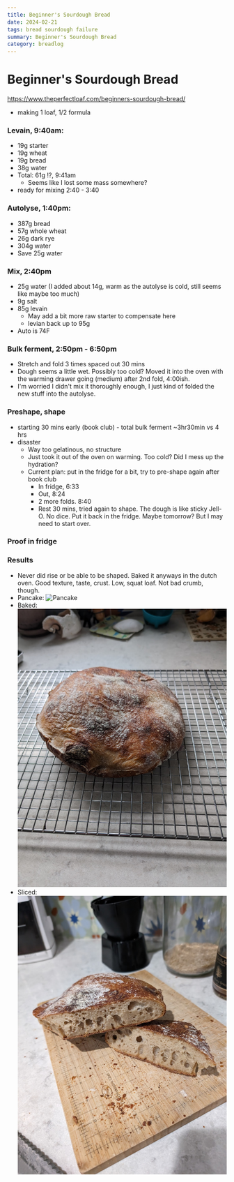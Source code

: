 ```yaml
---
title: Beginner's Sourdough Bread
date: 2024-02-21
tags: bread sourdough failure
summary: Beginner's Sourdough Bread
category: breadlog
---
```


# Beginner's Sourdough Bread
https://www.theperfectloaf.com/beginners-sourdough-bread/
- making 1 loaf, 1/2 formula
### Levain, 9:40am:
- 19g starter
- 19g wheat
- 19g bread
- 38g water
- Total: 61g !?, 9:41am 
	- Seems like I lost some mass somewhere?
- ready for mixing 2:40 - 3:40
### Autolyse, 1:40pm:
- 387g bread
- 57g whole wheat
- 26g dark rye
- 304g water
- Save 25g water
### Mix, 2:40pm
- 25g water (I added about 14g, warm as the autolyse is cold, still seems like maybe too much)
- 9g salt
- 85g levain
	- May add a bit more raw starter to compensate here
	- levian back up to 95g
- Auto is 74F
### Bulk ferment, 2:50pm - 6:50pm
- Stretch and fold 3 times spaced out 30 mins
- Dough seems a little wet. Possibly too cold? Moved it into the oven with the warming drawer going (medium) after 2nd fold, 4:00ish.
- I'm worried I didn't mix it thoroughly enough, I just kind of folded the new stuff into the autolyse.
### Preshape, shape
- starting 30 mins early (book club) - total bulk ferment ~3hr30min vs 4 hrs
- disaster
	- Way too gelatinous, no structure
	- Just took it out of the oven on warming. Too cold? Did I mess up the hydration?
	- Current plan: put in the fridge for a bit, try to pre-shape again after book club
		- In fridge, 6:33
		- Out, 8:24
		- 2 more folds. 8:40
		- Rest 30 mins, tried again to shape.  The dough is like sticky Jell-O. No dice. Put it back in the fridge. Maybe tomorrow? But I may need to start over.
### Proof in fridge
### Results
- Never did rise or be able to be shaped. Baked it anyways in the dutch oven. Good texture, taste, crust. Low, squat loaf. Not bad crumb, though.
- Pancake: ![Pancake](/assets/images/2024-02-21/pancake.jpg)
- Baked: ![Baked](/assets/images/2024-02-21/baked.jpg)
- Sliced: ![Sliced](/assets/images/2024-02-21/sliced.jpg)
